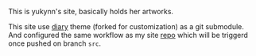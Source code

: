 This is yukynn's site, basically holds her artworks.

This site use [diary][1] theme (forked for customization) as a git submodule.
And configured the same workflow as my site [repo][2] which will be triggerd
once pushed on branch `src`.


[1]:https://github.com/amazingrise/hugo-theme-diary
[2]:https://github.com/guyueshui/guyueshui.github.io